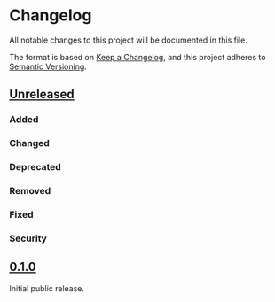 # Changelog

All notable changes to this project will be documented in this file.

The format is based on [Keep a Changelog](https://keepachangelog.com/en/1.1.0/),
and this project adheres to [Semantic Versioning](https://semver.org/spec/v2.0.0.html).

## [Unreleased]

### Added

### Changed

### Deprecated

### Removed

### Fixed

### Security

## [0.1.0]

Initial public release.

[Unreleased]: https://github.com/helsing-ai/sguaba/compare/v0.1.0...HEAD
[0.1.0]: https://github.com/helsing-ai/sguaba/releases/tag/v0.1.0
